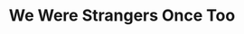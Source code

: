 ---
title:  "We Were Strangers Once Too"
description: "“Scripture tells us that we shall not oppress a stranger, for we know the heart of a stranger—we were strangers once, too. My fellow Americans, we are and always will be a nation of immigrants. We were strangers once, too.” —President Barack Obama<br><br>We Were Strangers Once Too was a public data sculpture which highlighted the role that immigrants played in the founding, development, and continued vibrancy of New York City.<br><br>Made of 33 metal poles each inscribed with the immigrant population in NYC coming from an individual nation, a viewer’s shift in perspective resolved the sculpture to an iconic heart when viewed from the statue of Father Duffy in the center of Times Square.<br><br>In the face of rising nationalism and xenophobia—both in our own country and across the world—it was vital to reaffirm our commitment to supporting the diverse populations around us. We Were Strangers Once Too used local open data to make our city’s immigrant populations visible and centered (figuratively and literally, in Times Square) in the conversation, asserting that these populations are to be protected, championed, and loved.<br><br>We Were Strangers Once Too was open to the public in Times Square, NYC from February 7 - March 6, 2017."
category: times-square
year: 2017
for: "Microsoft Cybercrime Unit"
for-link: "https://news.microsoft.com/presskits/dcu/#sm.00000b7w8fnigif79rsp9bqb4m5p1"
with: "The OCR"
with-link: "https://ocr.nyc/"
press: <a target='_blank' href='https://www.wired.com/2014/12/sci-fi-worthy-interface-tracking-criminal-botnets/'>Wired</a>
index: 10
images: ['weWereStrangers_03.jpg', 'weWereStrangers_06.jpg', 'weWereStrangers_05.jpg']
tags: ['installation', 'public space']
for: "[Times Square Alliance](https://www.timessquarenyc.org/)"
---